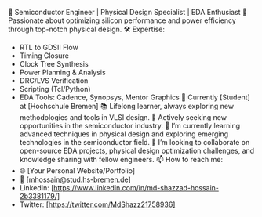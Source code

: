 🔌 Semiconductor Engineer | Physical Design Specialist | EDA Enthusiast
🔧 Passionate about optimizing silicon performance and power efficiency through top-notch physical design.
🛠️ Expertise:
  - RTL to GDSII Flow
  - Timing Closure
  - Clock Tree Synthesis
  - Power Planning & Analysis
  - DRC/LVS Verification
  - Scripting (Tcl/Python)
  - EDA Tools: Cadence, Synopsys, Mentor Graphics
💼 Currently [Student] at [Hochschule Bremen]
📚 Lifelong learner, always exploring new methodologies and tools in VLSI design.
🚀 Actively seeking new opportunities in the semiconductor industry.
🌱 I’m currently learning advanced techniques in physical design and exploring emerging technologies in the semiconductor field.
💞️ I’m looking to collaborate on open-source EDA projects, physical design optimization challenges, and knowledge sharing with fellow engineers.
📫 How to reach me:
  - 🌐 [Your Personal Website/Portfolio]
  - 📧 [mhossain@stud.hs-bremen.de]
  - LinkedIn: [https://www.linkedin.com/in/md-shazzad-hossain-2b3381179/]
  - Twitter: [https://twitter.com/MdShazz21758936]
